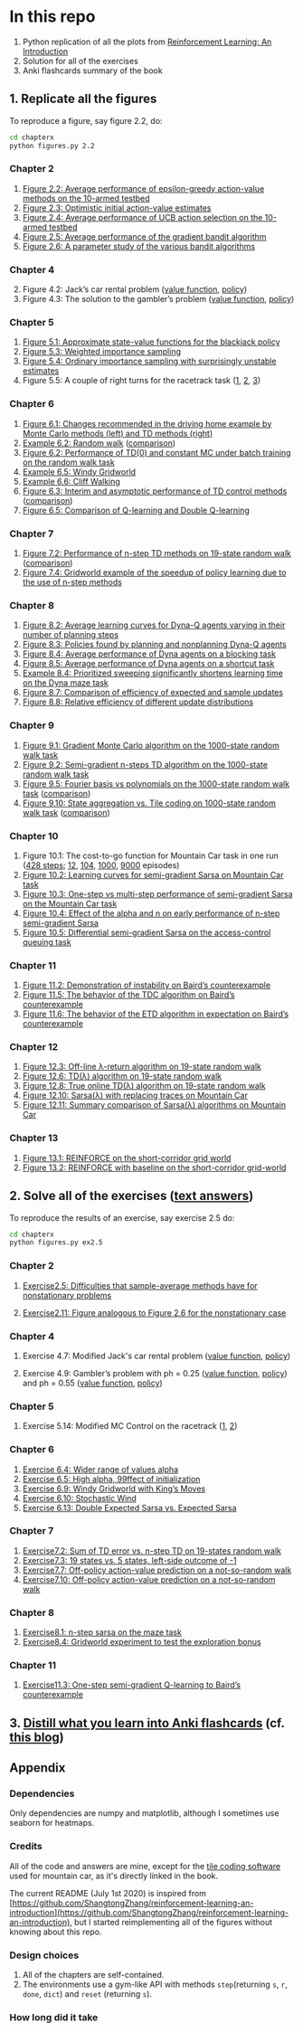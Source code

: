 # In this repo

1. Python replication of all the plots from [Reinforcement Learning: An Introduction](http://incompleteideas.net/book/RLbook2018trimmed.pdf)
2. Solution for all of the exercises
3. Anki flashcards summary of the book

## 1. Replicate all the figures

To reproduce a figure, say figure 2.2, do:

```bash
cd chapterx
python figures.py 2.2
```

### Chapter 2
1. [Figure 2.2: Average performance of epsilon-greedy action-value methods on the 10-armed testbed](https://raw.githubusercontent.com/mtrazzi/rl-book-challenge/master/chapter2/plots/fig2.2.png)
2. [Figure 2.3: Optimistic initial action-value estimates](https://raw.githubusercontent.com/mtrazzi/rl-book-challenge/master/chapter2/plots/fig2.3.png)
3. [Figure 2.4: Average performance of UCB action selection on the 10-armed testbed](https://raw.githubusercontent.com/mtrazzi/rl-book-challenge/master/chapter2/plots/fig2.4.png)
4. [Figure 2.5: Average performance of the gradient bandit algorithm](https://raw.githubusercontent.com/mtrazzi/rl-book-challenge/master/chapter2/plots/fig2.5.png)
5. [Figure 2.6: A parameter study of the various bandit algorithms](https://raw.githubusercontent.com/mtrazzi/rl-book-challenge/master/chapter2/plots/fig2.6.png)

### Chapter 4
2. Figure 4.2: Jack’s car rental problem ([value function](https://raw.githubusercontent.com/mtrazzi/rl-book-challenge/master/chapter4/plots/fig4.2.png), [policy](https://raw.githubusercontent.com/mtrazzi/rl-book-challenge/master/chapter4/plots/fig4.2_policy.png))
3. Figure 4.3: The solution to the gambler’s problem ([value function](https://raw.githubusercontent.com/mtrazzi/rl-book-challenge/master/chapter4/plots/fig4.3.png), [policy](https://raw.githubusercontent.com/mtrazzi/rl-book-challenge/master/chapter4/plots/fig4.3_policy.png))

### Chapter 5
1. [Figure 5.1: Approximate state-value functions for the blackjack policy](https://raw.githubusercontent.com/mtrazzi/rl-book-challenge/master/chapter5/plots/fig5.1.png)
2. [Figure 5.3: Weighted importance sampling](https://raw.githubusercontent.com/mtrazzi/rl-book-challenge/master/chapter5/plots/fig5.3.png)
3. [Figure 5.4: Ordinary importance sampling with surprisingly unstable estimates](https://raw.githubusercontent.com/mtrazzi/rl-book-challenge/master/chapter5/plots/fig5.4.png)
4. Figure 5.5: A couple of right turns for the racetrack task ([1](https://raw.githubusercontent.com/mtrazzi/rl-book-challenge/master/chapter5/plots/fig5.5_left.png), [2](https://raw.githubusercontent.com/mtrazzi/rl-book-challenge/master/chapter5/plots/fig5.5_right_1.png), [3](https://raw.githubusercontent.com/mtrazzi/rl-book-challenge/master/chapter5/plots/fig5.5_right_2.png))

### Chapter 6
1. [Figure 6.1: Changes recommended in the driving home example by Monte Carlo methods (left)
and TD methods (right)](https://raw.githubusercontent.com/mtrazzi/rl-book-challenge/master/chapter6/plots/fig6.1.png)
2. [Example 6.2: Random walk](https://raw.githubusercontent.com/mtrazzi/rl-book-challenge/master/chapter6/plots/example6.2.png) ([comparison](https://raw.githubusercontent.com/mtrazzi/rl-book-challenge/master/chapter6/plots/example6.2_comparison.png))
3. [Figure 6.2: Performance of TD(0) and constant MC under batch training on the random walk task](https://raw.githubusercontent.com/mtrazzi/rl-book-challenge/master/chapter6/plots/fig6.2.png)
4. [Example 6.5: Windy Gridworld](https://raw.githubusercontent.com/mtrazzi/rl-book-challenge/master/chapter6/plots/example6.5.png)
5. [Example 6.6: Cliff Walking](https://raw.githubusercontent.com/mtrazzi/rl-book-challenge/master/chapter6/plots/example6.6.png)
6. [Figure 6.3: Interim and asymptotic performance of TD control methods](https://raw.githubusercontent.com/mtrazzi/rl-book-challenge/master/chapter6/plots/fig6.3.png) ([comparison](https://raw.githubusercontent.com/mtrazzi/rl-book-challenge/master/chapter6/plots/fig6.3_comparison.png))
7. [Figure 6.5: Comparison of Q-learning and Double Q-learning](https://raw.githubusercontent.com/mtrazzi/rl-book-challenge/master/chapter6/plots/fig6.5.png)

### Chapter 7
1. [Figure 7.2: Performance of n-step TD methods on 19-state random walk](https://raw.githubusercontent.com/mtrazzi/rl-book-challenge/master/chapter7/plots/fig7.2.png) ([comparison](https://raw.githubusercontent.com/mtrazzi/rl-book-challenge/master/chapter7/plots/fig7.2_comparison.png))
2. [Figure 7.4: Gridworld example of the speedup of policy learning due to the use of n-step
methods](https://raw.githubusercontent.com/mtrazzi/rl-book-challenge/master/chapter7/plots/fig7.4.png)

### Chapter 8
1. [Figure 8.2: Average learning curves for Dyna-Q agents varying in their number of planning steps](https://raw.githubusercontent.com/mtrazzi/rl-book-challenge/master/chapter8/plots/fig8.2.png)
2. [Figure 8.3: Policies found by planning and nonplanning Dyna-Q agents](https://raw.githubusercontent.com/mtrazzi/rl-book-challenge/master/chapter8/plots/fig8.3.png)
3. [Figure 8.4: Average performance of Dyna agents on a blocking task](https://raw.githubusercontent.com/mtrazzi/rl-book-challenge/master/chapter8/plots/fig8.4.png)
4. [Figure 8.5: Average performance of Dyna agents on a shortcut task](https://raw.githubusercontent.com/mtrazzi/rl-book-challenge/master/chapter8/plots/fig8.5.png)
5. [Example 8.4: Prioritized sweeping significantly shortens learning time on the Dyna maze task](https://raw.githubusercontent.com/mtrazzi/rl-book-challenge/master/chapter8/plots/example8.4.png)
6. [Figure 8.7: Comparison of efficiency of expected and sample updates](https://raw.githubusercontent.com/mtrazzi/rl-book-challenge/master/chapter8/plots/fig8.7.png)
7. [Figure 8.8: Relative efficiency of different update distributions](https://raw.githubusercontent.com/mtrazzi/rl-book-challenge/master/chapter8/plots/fig8.8.png)

### Chapter 9
1. [Figure 9.1: Gradient Monte Carlo algorithm on the 1000-state random walk task](https://raw.githubusercontent.com/mtrazzi/rl-book-challenge/master/chapter9/plots/fig9.1.png)
2. [Figure 9.2: Semi-gradient n-steps TD algorithm on the 1000-state random walk task](https://raw.githubusercontent.com/mtrazzi/rl-book-challenge/master/chapter9/plots/fig9.2.png)
3. [Figure 9.5: Fourier basis vs polynomials on the 1000-state random walk task](https://raw.githubusercontent.com/mtrazzi/rl-book-challenge/master/chapter9/plots/fig9.5.png) ([comparison](https://raw.githubusercontent.com/mtrazzi/rl-book-challenge/master/chapter9/plots/fig9.5_comparison.png))
4. [Figure 9.10: State aggregation vs. Tile coding on 1000-state random walk task](https://raw.githubusercontent.com/mtrazzi/rl-book-challenge/master/chapter9/plots/fig9.10.png) ([comparison](https://raw.githubusercontent.com/mtrazzi/rl-book-challenge/master/chapter9/plots/fig9.10.png))

### Chapter 10
1. Figure 10.1: The cost-to-go function for Mountain Car task in one run ([428 steps](https://raw.githubusercontent.com/mtrazzi/rl-book-challenge/master/chapter10/plots/fig10.1_428_steps.png); [12](https://raw.githubusercontent.com/mtrazzi/rl-book-challenge/master/chapter10/plots/fig10.1_12_episodes.png), [104](https://raw.githubusercontent.com/mtrazzi/rl-book-challenge/master/chapter10/plots/fig10.1_104_episodes.png), [1000](https://raw.githubusercontent.com/mtrazzi/rl-book-challenge/master/chapter10/plots/fig10.1_1000_episodes.png), [9000](https://raw.githubusercontent.com/mtrazzi/rl-book-challenge/master/chapter10/plots/fig10.1_9000_episodes.png) episodes)
2. [Figure 10.2: Learning curves for semi-gradient Sarsa on Mountain Car task](https://raw.githubusercontent.com/mtrazzi/rl-book-challenge/master/chapter10/plots/fig10.2.png)
3. [Figure 10.3: One-step vs multi-step performance of semi-gradient Sarsa on the Mountain Car task](https://raw.githubusercontent.com/mtrazzi/rl-book-challenge/master/chapter10/plots/fig10.3.png)
4. [Figure 10.4: Effect of the alpha and n on early performance of n-step semi-gradient Sarsa](https://raw.githubusercontent.com/mtrazzi/rl-book-challenge/master/chapter10/plots/fig10.4.png)
5. [Figure 10.5: Differential semi-gradient Sarsa on the access-control queuing task](https://raw.githubusercontent.com/mtrazzi/rl-book-challenge/master/chapter10/plots/fig10.5.png)

### Chapter 11
1. [Figure 11.2: Demonstration of instability on Baird’s counterexample](https://raw.githubusercontent.com/mtrazzi/rl-book-challenge/master/chapter11/plots/fig11.2.png)
2. [Figure 11.5: The behavior of the TDC algorithm on Baird’s counterexample](https://raw.githubusercontent.com/mtrazzi/rl-book-challenge/master/chapter11/plots/fig11.5.png)
3. [Figure 11.6: The behavior of the ETD algorithm in expectation on Baird’s counterexample](https://raw.githubusercontent.com/mtrazzi/rl-book-challenge/master/chapter11/plots/fig11.6.png)

### Chapter 12
1. [Figure 12.3: Off-line λ-return algorithm on 19-state random walk](https://raw.githubusercontent.com/mtrazzi/rl-book-challenge/master/chapter12/plots/fig12.3.png)
2. [Figure 12.6: TD(λ) algorithm on 19-state random walk](https://raw.githubusercontent.com/mtrazzi/rl-book-challenge/master/chapter12/plots/fig12.6.png)
3. [Figure 12.8: True online TD(λ) algorithm on 19-state random walk](https://raw.githubusercontent.com/mtrazzi/rl-book-challenge/master/chapter12/plots/fig12.8.png)
4. [Figure 12.10: Sarsa(λ) with replacing traces on Mountain Car](https://raw.githubusercontent.com/mtrazzi/rl-book-challenge/master/chapter12/plots/fig12.10.png)
5. [Figure 12.11: Summary comparison of Sarsa(λ) algorithms on Mountain Car](https://raw.githubusercontent.com/mtrazzi/rl-book-challenge/master/chapter12/plots/fig12.11.png)

### Chapter 13
1. [Figure 13.1: REINFORCE on the short-corridor grid world](https://raw.githubusercontent.com/mtrazzi/rl-book-challenge/master/chapter13/plots/fig13.1.png)
2. [Figure 13.2: REINFORCE with baseline on the short-corridor grid-world](https://raw.githubusercontent.com/mtrazzi/rl-book-challenge/master/chapter13/plots/fig13.2.png)

## 2. Solve all of the exercises ([text answers](https://github.com/mtrazzi/rl-book-challenge/tree/master/exercises.txt))

To reproduce the results of an exercise, say exercise 2.5 do:

```bash
cd chapterx
python figures.py ex2.5
```

### Chapter 2

1. [Exercise2.5: Difficulties that sample-average methods have for nonstationary problems](https://raw.githubusercontent.com/mtrazzi/rl-book-challenge/master/chapter2/plots/ex2.5.png)

1. [Exercise2.11: Figure analogous to Figure 2.6 for the nonstationary
case](https://raw.githubusercontent.com/mtrazzi/rl-book-challenge/master/chapter2/plots/ex2.11.png)

### Chapter 4

1. Exercise 4.7: Modified Jack's car rental problem ([value function](https://raw.githubusercontent.com/mtrazzi/rl-book-challenge/master/chapter4/plots/ex4.7.png), [policy](https://raw.githubusercontent.com/mtrazzi/rl-book-challenge/master/chapter4/plots/ex4.7_policy.png))

2. Exercise 4.9: Gambler’s problem with ph = 0.25 ([value function](https://raw.githubusercontent.com/mtrazzi/rl-book-challenge/master/chapter4/plots/ex4.9_ph_025.png), [policy](https://raw.githubusercontent.com/mtrazzi/rl-book-challenge/master/chapter4/plots/ex4.9_ph_025_policy.png)) and ph = 0.55 ([value function](https://raw.githubusercontent.com/mtrazzi/rl-book-challenge/master/chapter4/plots/ex4.9_ph_055.png), [policy](https://raw.githubusercontent.com/mtrazzi/rl-book-challenge/master/chapter4/plots/ex4.9_ph_055_policy.png))

### Chapter 5

1. Exercise 5.14: Modified MC Control on the racetrack ([1](https://raw.githubusercontent.com/mtrazzi/rl-book-challenge/master/chapter5/plots/ex5.14_right_1.png), [2](https://raw.githubusercontent.com/mtrazzi/rl-book-challenge/master/chapter5/plots/ex5.14_right_2.png))

### Chapter 6

1. [Exercise 6.4: Wider range of values alpha](https://raw.githubusercontent.com/mtrazzi/rl-book-challenge/master/chapter6/plots/ex6.4.png)
2. [Exercise 6.5: High alpha, 99ffect of initialization](https://raw.githubusercontent.com/mtrazzi/rl-book-challenge/master/chapter6/plots/ex6.5.png)
3. [Exercise 6.9: Windy Gridworld with King’s Moves](https://raw.githubusercontent.com/mtrazzi/rl-book-challenge/master/chapter6/plots/ex6.9.png)
4. [Exercise 6.10: Stochastic Wind](https://raw.githubusercontent.com/mtrazzi/rl-book-challenge/master/chapter6/plots/ex6.10.png)
5. [Exercise 6.13: Double Expected Sarsa vs. Expected Sarsa](https://raw.githubusercontent.com/mtrazzi/rl-book-challenge/master/chapter6/plots/ex6.13.png)

### Chapter 7

1. [Exercise7.2: Sum of TD error vs. n-step TD on 19-states random walk](https://raw.githubusercontent.com/mtrazzi/rl-book-challenge/master/chapter7/plots/ex7.2.png)
2. [Exercise7.3: 19 states vs. 5 states, left-side outcome of -1](https://raw.githubusercontent.com/mtrazzi/rl-book-challenge/master/chapter7/plots/ex7.3.png)
3. [Exercise7.7: Off-policy action-value prediction on a not-so-random walk](https://raw.githubusercontent.com/mtrazzi/rl-book-challenge/master/chapter7/plots/ex7.7.png)
4. [Exercise7.10: Off-policy action-value prediction on a not-so-random walk](https://raw.githubusercontent.com/mtrazzi/rl-book-challenge/master/chapter7/plots/ex7.10.png)

### Chapter 8
1. [Exercise8.1: n-step sarsa on the maze task](https://raw.githubusercontent.com/mtrazzi/rl-book-challenge/master/chapter8/plots/ex8.1.png)
2. [Exercise8.4: Gridworld experiment to test the exploration bonus](https://raw.githubusercontent.com/mtrazzi/rl-book-challenge/master/chapter8/plots/ex8.4.png)

### Chapter 11

1. [Exercise11.3: One-step semi-gradient Q-learning to Baird’s counterexample](https://raw.githubusercontent.com/mtrazzi/rl-book-challenge/master/chapter11/plots/ex11.3.png)

## 3. [Distill what you learn into Anki flashcards](https://drive.google.com/open?id=1K2B8FsxHShDDER9EXIHDrirBbXf7M2K4) (cf. [this blog](http://augmentingcognition.com/ltm.html))

## Appendix

### Dependencies

Only dependencies are numpy and matplotlib, although I sometimes use seaborn for heatmaps.

### Credits

All of the code and answers are mine, except for the [tile coding software](https://github.com/mtrazzi/rl-book-challenge/blob/master/chapter10/tiles_sutton.py) used for mountain car, as it's directly linked in the book.

The current README (July 1st 2020) is inspired from [https://github.com/ShangtongZhang/reinforcement-learning-an-introduction](https://github.com/ShangtongZhang/reinforcement-learning-an-introduction), but I started reimplementing all of the figures without knowing about this repo.

### Design choices

1. All of the chapters are self-contained.
2. The environments use a gym-like API with methods `step`(returning `s`, `r`, `done`, `dict`) and `reset` (returning `s`).

### How long did it take
